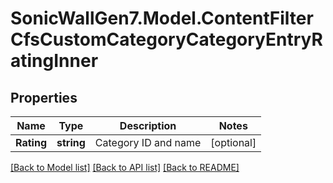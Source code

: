 # SonicWallGen7.Model.ContentFilterCfsCustomCategoryCategoryEntryRatingInner

## Properties

Name | Type | Description | Notes
------------ | ------------- | ------------- | -------------
**Rating** | **string** | Category ID and name | [optional] 

[[Back to Model list]](../README.md#documentation-for-models) [[Back to API list]](../README.md#documentation-for-api-endpoints) [[Back to README]](../README.md)

